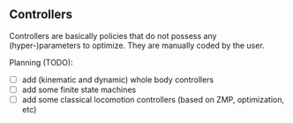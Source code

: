 ## Controllers

Controllers are basically policies that do not possess any (hyper-)parameters to optimize. They are manually coded by the user.

Planning (TODO):
- [ ] add (kinematic and dynamic) whole body controllers
- [ ] add some finite state machines
- [ ] add some classical locomotion controllers (based on ZMP, optimization, etc)
